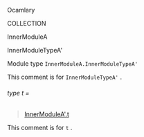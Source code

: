 Ocamlary

COLLECTION

InnerModuleA

InnerModuleTypeA'

Module type `InnerModuleA.InnerModuleTypeA'`

This comment is for `InnerModuleTypeA'` .

<a id="type-t"></a>

###### type t =

> [InnerModuleA'.t](Ocamlary.module-type-COLLECTION.InnerModuleA.InnerModuleA'.md#type-t)


This comment is for `t` .